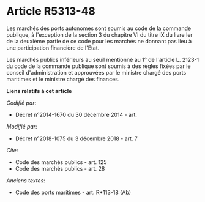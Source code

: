 # Article R5313-48

Les marchés des ports autonomes sont soumis au code de la commande publique, à l'exception de la section 3 du chapitre VI du
titre IX du livre Ier de la deuxième partie de ce code pour les marchés ne donnant pas lieu à une participation financière de
l'Etat.

Les marchés publics inférieurs au seuil mentionné au 1° de l'article L. 2123-1 du code de la commande publique sont soumis à
des règles fixées par le conseil d'administration et approuvées par le ministre chargé des ports maritimes et le ministre
chargé des finances.

**Liens relatifs à cet article**

_Codifié par_:

  - Décret n°2014-1670 du 30 décembre 2014 - art.

_Modifié par_:

  - Décret n°2018-1075 du 3 décembre 2018 - art. 7

_Cite_:

  - Code des marchés publics - art. 125
  - Code des marchés publics - art. 28

_Anciens textes_:

  - Code des ports maritimes - art. R*113-18 (Ab)
